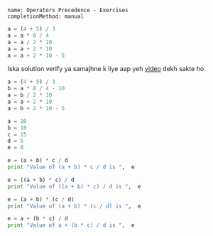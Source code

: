 ```ngMeta
name: Operators Precedence - Exercises
completionMethod: manual
```

```python
a = (4 + 5) / 3
a = a * 8 / 4
a = a / 2 * 10
a = a + 2 * 10
a = a + 2 * 10 - 5
```
Iska solution verify ya samajhne k liye aap yeh [video](https://www.youtube.com/watch?v=qdhtGlLBj-Y) dekh sakte ho.


```python
a = (4 + 5) / 3
b = a * 8 / 4 - 10
a = b / 2 * 10
a = a + 2 * 10
a = b + 2 * 10 - 5
```

```python
a = 20
b = 10
c = 15
d = 5
e = 0

e = (a + b) * c / d
print "Value of (a + b) * c / d is ",  e

e = ((a + b) * c) / d
print "Value of ((a + b) * c) / d is ",  e

e = (a + b) * (c / d)
print "Value of (a + b) * (c / d) is ",  e

e = a + (b * c) / d
print "Value of a + (b * c) / d is ",  e
```
